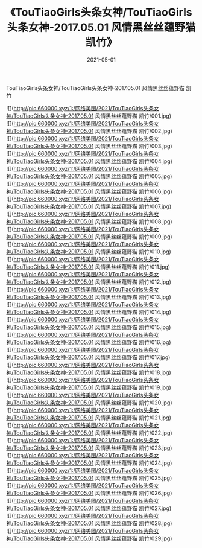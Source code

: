 ﻿---
layout: post
title:  《TouTiaoGirls头条女神/TouTiaoGirls头条女神-2017.05.01 风情黑丝丝蕴野猫 凯竹》
date:   2021-05-01
img: http://pic.660000.xyz/1:/网络美图/2021/TouTiaoGirls头条女神/TouTiaoGirls头条女神-2017.05.01 风情黑丝丝蕴野猫 凯竹/000.jpg
categories: [美女, 清纯, 唯美]
---

TouTiaoGirls头条女神/TouTiaoGirls头条女神-2017.05.01 风情黑丝丝蕴野猫 凯竹

 ![](http://pic.660000.xyz/1:/网络美图/2021/TouTiaoGirls头条女神/TouTiaoGirls头条女神-2017.05.01 风情黑丝丝蕴野猫 凯竹/001.jpg) <br>![](http://pic.660000.xyz/1:/网络美图/2021/TouTiaoGirls头条女神/TouTiaoGirls头条女神-2017.05.01 风情黑丝丝蕴野猫 凯竹/002.jpg) <br>![](http://pic.660000.xyz/1:/网络美图/2021/TouTiaoGirls头条女神/TouTiaoGirls头条女神-2017.05.01 风情黑丝丝蕴野猫 凯竹/003.jpg) <br>![](http://pic.660000.xyz/1:/网络美图/2021/TouTiaoGirls头条女神/TouTiaoGirls头条女神-2017.05.01 风情黑丝丝蕴野猫 凯竹/004.jpg) <br>![](http://pic.660000.xyz/1:/网络美图/2021/TouTiaoGirls头条女神/TouTiaoGirls头条女神-2017.05.01 风情黑丝丝蕴野猫 凯竹/005.jpg) <br>![](http://pic.660000.xyz/1:/网络美图/2021/TouTiaoGirls头条女神/TouTiaoGirls头条女神-2017.05.01 风情黑丝丝蕴野猫 凯竹/006.jpg) <br>![](http://pic.660000.xyz/1:/网络美图/2021/TouTiaoGirls头条女神/TouTiaoGirls头条女神-2017.05.01 风情黑丝丝蕴野猫 凯竹/007.jpg) <br>![](http://pic.660000.xyz/1:/网络美图/2021/TouTiaoGirls头条女神/TouTiaoGirls头条女神-2017.05.01 风情黑丝丝蕴野猫 凯竹/008.jpg) <br>![](http://pic.660000.xyz/1:/网络美图/2021/TouTiaoGirls头条女神/TouTiaoGirls头条女神-2017.05.01 风情黑丝丝蕴野猫 凯竹/009.jpg) <br>![](http://pic.660000.xyz/1:/网络美图/2021/TouTiaoGirls头条女神/TouTiaoGirls头条女神-2017.05.01 风情黑丝丝蕴野猫 凯竹/010.jpg) <br>![](http://pic.660000.xyz/1:/网络美图/2021/TouTiaoGirls头条女神/TouTiaoGirls头条女神-2017.05.01 风情黑丝丝蕴野猫 凯竹/011.jpg) <br>![](http://pic.660000.xyz/1:/网络美图/2021/TouTiaoGirls头条女神/TouTiaoGirls头条女神-2017.05.01 风情黑丝丝蕴野猫 凯竹/012.jpg) <br>![](http://pic.660000.xyz/1:/网络美图/2021/TouTiaoGirls头条女神/TouTiaoGirls头条女神-2017.05.01 风情黑丝丝蕴野猫 凯竹/013.jpg) <br>![](http://pic.660000.xyz/1:/网络美图/2021/TouTiaoGirls头条女神/TouTiaoGirls头条女神-2017.05.01 风情黑丝丝蕴野猫 凯竹/014.jpg) <br>![](http://pic.660000.xyz/1:/网络美图/2021/TouTiaoGirls头条女神/TouTiaoGirls头条女神-2017.05.01 风情黑丝丝蕴野猫 凯竹/015.jpg) <br>![](http://pic.660000.xyz/1:/网络美图/2021/TouTiaoGirls头条女神/TouTiaoGirls头条女神-2017.05.01 风情黑丝丝蕴野猫 凯竹/016.jpg) <br>![](http://pic.660000.xyz/1:/网络美图/2021/TouTiaoGirls头条女神/TouTiaoGirls头条女神-2017.05.01 风情黑丝丝蕴野猫 凯竹/017.jpg) <br>![](http://pic.660000.xyz/1:/网络美图/2021/TouTiaoGirls头条女神/TouTiaoGirls头条女神-2017.05.01 风情黑丝丝蕴野猫 凯竹/018.jpg) <br>![](http://pic.660000.xyz/1:/网络美图/2021/TouTiaoGirls头条女神/TouTiaoGirls头条女神-2017.05.01 风情黑丝丝蕴野猫 凯竹/019.jpg) <br>![](http://pic.660000.xyz/1:/网络美图/2021/TouTiaoGirls头条女神/TouTiaoGirls头条女神-2017.05.01 风情黑丝丝蕴野猫 凯竹/020.jpg) <br>![](http://pic.660000.xyz/1:/网络美图/2021/TouTiaoGirls头条女神/TouTiaoGirls头条女神-2017.05.01 风情黑丝丝蕴野猫 凯竹/021.jpg) <br>![](http://pic.660000.xyz/1:/网络美图/2021/TouTiaoGirls头条女神/TouTiaoGirls头条女神-2017.05.01 风情黑丝丝蕴野猫 凯竹/022.jpg) <br>![](http://pic.660000.xyz/1:/网络美图/2021/TouTiaoGirls头条女神/TouTiaoGirls头条女神-2017.05.01 风情黑丝丝蕴野猫 凯竹/023.jpg) <br>![](http://pic.660000.xyz/1:/网络美图/2021/TouTiaoGirls头条女神/TouTiaoGirls头条女神-2017.05.01 风情黑丝丝蕴野猫 凯竹/024.jpg) <br>![](http://pic.660000.xyz/1:/网络美图/2021/TouTiaoGirls头条女神/TouTiaoGirls头条女神-2017.05.01 风情黑丝丝蕴野猫 凯竹/025.jpg) <br>![](http://pic.660000.xyz/1:/网络美图/2021/TouTiaoGirls头条女神/TouTiaoGirls头条女神-2017.05.01 风情黑丝丝蕴野猫 凯竹/026.jpg) <br>![](http://pic.660000.xyz/1:/网络美图/2021/TouTiaoGirls头条女神/TouTiaoGirls头条女神-2017.05.01 风情黑丝丝蕴野猫 凯竹/027.jpg) <br>![](http://pic.660000.xyz/1:/网络美图/2021/TouTiaoGirls头条女神/TouTiaoGirls头条女神-2017.05.01 风情黑丝丝蕴野猫 凯竹/028.jpg) <br>![](http://pic.660000.xyz/1:/网络美图/2021/TouTiaoGirls头条女神/TouTiaoGirls头条女神-2017.05.01 风情黑丝丝蕴野猫 凯竹/029.jpg) <br>